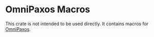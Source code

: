 # OmniPaxos Macros
This crate is not intended to be used directly. It contains macros for [OmniPaxos](https://omnipaxos.com/).